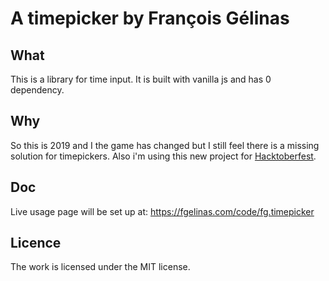# A timepicker by François Gélinas

## What

This is a library for time input. It is built with vanilla js and has 0 dependency.

## Why

So this is 2019 and I the game has changed but I still feel there is a missing solution for timepickers.
Also i'm using this new project for <a href="https://hacktoberfest.digitalocean.com/">Hacktoberfest</a>.

## Doc

Live usage page will be set up at: https://fgelinas.com/code/fg.timepicker


## Licence

The work is licensed under the MIT license.